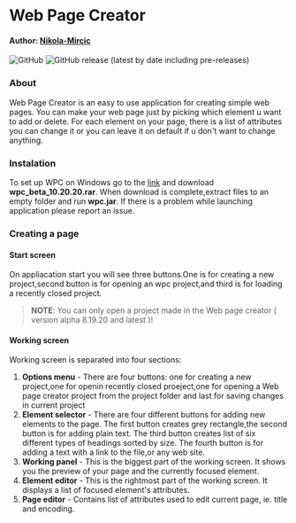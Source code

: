 # Web Page Creator 
#### Author: [Nikola-Mircic](https://github.com/Nikola-Mircic)

![GitHub](https://img.shields.io/github/license/Nikola-Mircic/Web-Page-Creator?color=blue&label=License)
![GitHub release (latest by date including pre-releases)](https://img.shields.io/github/v/release/Nikola-Mircic/Web-Page-Creator?color=green&include_prereleases&label=Version)

### About
Web Page Creator is an easy to use application for creating simple web pages. You can make your web page just by picking which element u want to add or delete. For each element on your page, there is a list of attributes you can change it or you can leave it on default if u don't want to change anything.

### Instalation
To set up WPC on Windows go to the [link](https://github.com/Nikola-Mircic/Web-Page-Creator/raw/master/release/wpc_beta_10.20.20.rar) and download __wpc_beta_10.20.20.rar__. When download is complete,extract files to an empty folder and run __wpc.jar__. If there is a problem while launching application please report an issue.

### Creating a page
#### Start screen
On appliacation start you will see three buttons.One is for creating a new project,second button is for opening an wpc project,and third is for loading a recently closed project.
> __NOTE__: You can only open a project made in the Web page creator ( version alpha 8.19.20 and latest )!
#### Working screen
Working screen is separated into four sections:
1. __Options menu__ - There are four buttons: one for creating a new project,one for openin recently closed proeject,one for opening a Web page creator project from the project folder and last for saving changes in current project
2. __Element selector__ - There are four different buttons for adding new elements to the page. The first button creates grey rectangle,the second button is for adding plain text. The third button creates list of six different types of headings sorted by size. The fourth button is for adding a text with a link to the file,or any web site.
3. __Working panel__ - This is the biggest part of the working screen. It shows you the preview of your page and the currently focused element.
4. __Element editor__ - This is the rightmost part of the working screen. It displays a list of focused element's attributes.
5. __Page editor__ - Contains list of attributes used to edit current page, ie. title and encoding.
